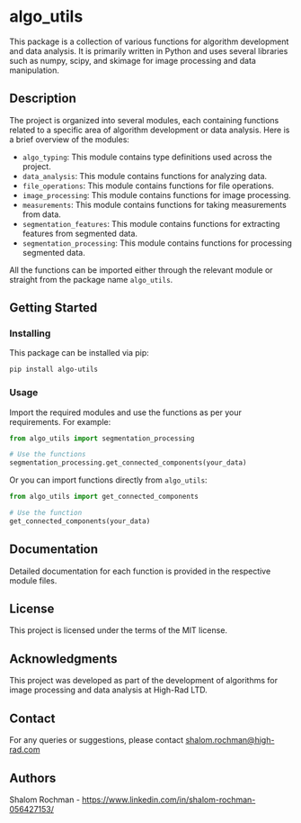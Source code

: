 # algo_utils

This package is a collection of various functions for algorithm development and data analysis.
It is primarily written in Python and uses several libraries such as numpy, scipy, and skimage for image processing and data manipulation.

## Description

The project is organized into several modules, each containing functions related to a specific area of algorithm development or data analysis. Here is a brief overview of the modules:

- `algo_typing`: This module contains type definitions used across the project.
- `data_analysis`: This module contains functions for analyzing data.
- `file_operations`: This module contains functions for file operations.
- `image_processing`: This module contains functions for image processing.
- `measurements`: This module contains functions for taking measurements from data.
- `segmentation_features`: This module contains functions for extracting features from segmented data.
- `segmentation_processing`: This module contains functions for processing segmented data.

All the functions can be imported either through the relevant module or straight from the package name `algo_utils`.

## Getting Started

### Installing

This package can be installed via pip:

```bash
pip install algo-utils
```

### Usage

Import the required modules and use the functions as per your requirements. For example:

```python
from algo_utils import segmentation_processing

# Use the functions
segmentation_processing.get_connected_components(your_data)
```

Or you can import functions directly from `algo_utils`:

```python
from algo_utils import get_connected_components

# Use the function
get_connected_components(your_data)
```

## Documentation

Detailed documentation for each function is provided in the respective module files.

## License
This project is licensed under the terms of the MIT license.

## Acknowledgments
This project was developed as part of the development of algorithms for image processing and data analysis at
High-Rad LTD.

## Contact
For any queries or suggestions, please contact shalom.rochman@high-rad.com

## Authors
Shalom Rochman - https://www.linkedin.com/in/shalom-rochman-056427153/
